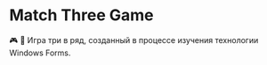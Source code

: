 # Match Three Game
🎮 :game_die: Игра три в ряд, созданный в процессе изучения технологии Windows Forms.
